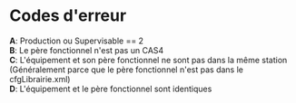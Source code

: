 # Codes d'erreur

**A**: Production ou Supervisable == 2  
**B**: Le père fonctionnel n'est pas un CAS4  
**C**: L'équipement et son père fonctionnel ne sont pas dans la même station
       (Généralement parce que le père fonctionnel n'est pas dans le
       cfgLibrairie.xml)  
**D**: L'équipement et le père fonctionnel sont identiques  
